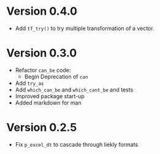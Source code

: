 # Version 0.4.0 

 - Add `tf_try()` to try multiple transformation of a vector.  
 
 
# Version 0.3.0 

 - Refactor `can_be` code:
   - Begin Deprecation of `can` 
 - Add `try_as`
 - Add `which_can_be` and `which_cant_be` and tests
 - Improved package start-up
 - Added markdown for man

# Version 0.2.5 

 - Fix `p_excel_dt` to cascade through liekly formats 
